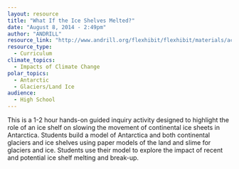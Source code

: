 ```yaml
---
layout: resource
title: "What If the Ice Shelves Melted?"
date: "August 8, 2014 - 2:49pm"
author: "ANDRILL"
resource_link: "http://www.andrill.org/flexhibit/flexhibit/materials/activities/Activity5B-WhatI..."
resource_type:
  - Curriculum
climate_topics:
  - Impacts of Climate Change
polar_topics:
  - Antarctic
  - Glaciers/Land Ice
audience:
  - High School
---
```


This is a 1-2 hour hands-on guided inquiry activity designed to highlight the role of an ice shelf on slowing the movement of continental ice sheets in Antarctica. Students build a model of Antarctica and both continental glaciers and ice shelves using paper models of the land and slime for glaciers and ice. Students use their model to explore the impact of recent and potential ice shelf melting and break-up.